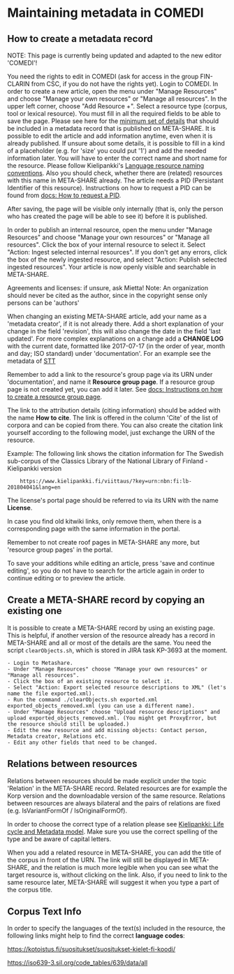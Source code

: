 # Maintaining metadata in COMEDI
## How to create a metadata record

NOTE: This page is currently being updated and adapted to the new editor 'COMEDI'!

You need the rights to edit in COMEDI (ask for access in the group FIN-CLARIN from CSC, if you do not have the rights yet). Login to COMEDI. 
In order to create a new article, open the menu under "Manage Resources" and choose "Manage your own resources" or "Manage all resources".
In the upper left corner, choose "Add Resource +". 
Select a resource type (corpus, tool or lexical resource).
You must fill in all the required fields to be able to save the page. Please see here for the [minimum set of details](https://www.kielipankki.fi/development/creating-metadata-records/) that should be included in a metadata record that is published on META-SHARE. It is possible to edit the article and add information anytime, even when it is already published.
If unsure about some details, it is possible to fill in a kind of a placeholder (e.g. for 'size' you could put '1') and add the needed information later.
You will have to enter the correct name and short name for the resource. Please follow Kielipankki's [Language resource naming conventions](https://www.kielipankki.fi/development/language-resource-naming-conventions/).
Also you should check, whether there are (related) resources with this name in META-SHARE already.
The article needs a PID (Persistant Identifier of this resource). Instructions on how to request a PID can be found from [docs: How to request a PID](howto_request_pid.md).

After saving, the page will be visible only internally (that is, only the person who has created the page will be able to see it) before it is published.

In order to publish an internal resource, open the menu under "Manage Resources" and choose "Manage your own resources" or "Manage all resources".
Click the box of your internal resource to select it.
Select "Action: Ingest selected internal resources".
If you don't get any errors, click the box of the newly ingested resource, and select "Action: Publish selected ingested resources".
Your article is now openly visible and searchable in META-SHARE.

Agreements and licenses: if unsure, ask Mietta!
Note: An organization should never be cited as the author, since in the copyright sense only persons can be 'authors' 

When changing an existing META-SHARE article, add your name as a 'metadata creator', if it is not already there.
Add a short explanation of your change in the field 'revision', this will also change the date in the field 'last updated'.
For more complex explanations on a change add a **CHANGE LOG** with the current date, formatted like 2017-07-17 (in the order of year, month and day; ISO standard) under 'documentation'. For an example see the metadata of [STT](http://urn.fi/urn:nbn:fi:lb-2020031201)
  
Remember to add a link to the resource's group page via its URN under 'documentation', and name it **Resource group page**. If a resource group page is not created yet, you can add it later. See [docs: Instructions on how to create a resource group page](howto_resource_group_page.md).

The link to the attribution details (citing information) should be added with the name **How to cite**. The link is offered in the column 'Cite' of the list of corpora and can be copied from there. You can also create the citation link yourself according to the following model, just exchange the URN of the resource.

Example: The following link shows the citation information for The Swedish sub-corpus of the Classics Library of the National Library of Finland - Kielipankki version

        https://www.kielipankki.fi/viittaus/?key=urn:nbn:fi:lb-201804041&lang=en


The license's portal page should be referred to via its URN with the name **License**.


In case you find old kitwiki links, only remove them, when there is a corresponding page with the same information in the portal.

Remember to not create roof pages in META-SHARE any more, but 'resource group pages' in the portal. 

To save your additions while editing an article, press 'save and continue editing', so you do not have to search for the article again 
in order to continue editing or to preview the article.

## Create a META-SHARE record by copying an existing one
It is possible to create a META-SHARE record by using an existing page. This is helpful, if another version of the resource already has a record in META-SHARE and all or most of the details are the same. You need the script `clearObjects.sh`, which is stored in JIRA task KP-3693 at the moment.

    - Login to Metashare.
    - Under "Manage Resources" choose "Manage your own resources" or "Manage all resources".
    - Click the box of an existing resource to select it.
    - Select "Action: Export selected resource descriptions to XML" (let's name the file exported.xml).
    - Run the command ./clearObjects.sh exported.xml exported_objects_removed.xml (you can use a different name).
    - Under "Manage Resources" choose "Upload resource descriptions" and upload exported_objects_removed.xml. (You might get ProxyError, but the resource should still be uploaded.)
    - Edit the new resource and add missing objects: Contact person, Metadata creator, Relations etc.
    - Edit any other fields that need to be changed.


## Relations between resources
Relations between resources should be made explicit under the topic 'Relation' in the META-SHARE record. 
Related resources are for example the Korp version and the downloadable version of the same resource. 
Relations between resources are always bilateral and the pairs of relations are fixed (e.g. IsVariantFormOf / IsOriginalFormOf). 

In order to choose the correct type of a relation please see [Kielipankki: Life cycle and Metadata model](https://www.kielipankki.fi/support/life-cycle-and-metadata-model-of-language-resources/).
Make sure you use the correct spelling of the type and be aware of capital letters. 

When you add a related resource in META-SHARE, you can add the title of the corpus in front of the URN. 
The link will still be displayed in META-SHARE, and the relation is much more legible when you can see 
what the target resource is, without clicking on the link. Also, if you need to link to the same resource
later, META-SHARE will suggest it when you type a part of the corpus title.

## Corpus Text Info
In order to specify the languages of the text(s) included in the resource, the following links might help to find the correct **language codes**:

https://kotoistus.fi/suositukset/suositukset-kielet-fi-koodi/

https://iso639-3.sil.org/code_tables/639/data/all
